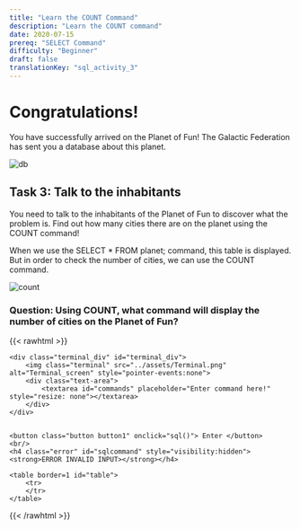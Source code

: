 ```yaml
---
title: "Learn the COUNT Command"
description: "Learn the COUNT command"
date: 2020-07-15
prereq: "SELECT Command"
difficulty: "Beginner"
draft: false
translationKey: "sql_activity_3"
---
```

<!-- Links for javascript and CSS needed for drop down logic -->
<link rel="stylesheet" href="../_activity3.css" type="text/css"></link>
<script type="text/javascript" src="../alasql.js"></script>
<script type="text/javascript" src="../_activity3.js"></script>

<script>
alasql("CREATE TABLE planet(city_number INT, name STRING, population INT, favorite_food STRING)");
alasql("INSERT INTO planet VALUES (1,'LEGO City',1500,'Pizza')");
alasql("INSERT INTO planet VALUES (2,'Playground City',1000,'Pizza')");
alasql("INSERT INTO planet VALUES (3,'City of Games',6000,'Hotdog')");
alasql("INSERT INTO planet VALUES (4,'Fun Capital',9500,'Hamburger')");
alasql("INSERT INTO planet VALUES (5,'Seriously Fun',2000,'Taco')");




</script>
# Congratulations!
You have successfully arrived on the Planet of Fun! The Galactic Federation has sent you a database about this planet.

![db](../assets/planet_db.PNG)

## Task 3: Talk to the inhabitants 
You need to talk to the inhabitants of the Planet of Fun to discover what the problem is. Find out how many cities there are on the planet using the COUNT command!

When we use the SELECT * FROM planet; command, this table is displayed. But in order to check the number of cities, we can use the COUNT command.

![count](../assets/count.png)

### Question: Using COUNT, what command will display the number of cities on the Planet of Fun?
{{< rawhtml >}}
	
	<div class="terminal_div" id="terminal_div">
		<img class="terminal" src="../assets/Terminal.png" alt="Terminal_screen" style="pointer-events:none">
		<div class="text-area">
			<textarea id="commands" placeholder="Enter command here!" style="resize: none"></textarea>
		</div>
	</div>

	
	<button class="button button1" onclick="sql()">	Enter </button>
	<br/>
	<h4 class="error" id="sqlcommand" style="visibility:hidden"><strong>ERROR INVALID INPUT></strong></h4>
	
	<table border=1 id="table">
		<tr>
		</tr>
	</table>
	
{{< /rawhtml >}}

